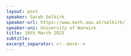 ```yaml
---
layout: post
speaker: Sarah Selkirk
speaker-url: https://www.math.aau.at/selkirk/
speaker-uni: University of Warwick
title: 10th March 2025
subtitle:
excerpt_separator: <!--more-->
---
```


<!--more-->
